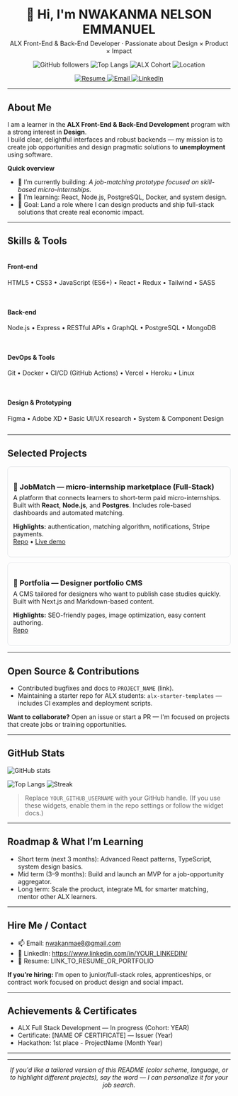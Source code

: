 <!--
  GitHub Profile README
  - Copy this into your profile repo's README.md
  - Replace placeholders (ALL CAPS) with your info
-->

<!-- Top banner -->
<div align="center">
  <h1 style="margin-bottom:6px;">👋 Hi, I'm <strong>NWAKANMA NELSON EMMANUEL</strong></h1>
  <p style="margin-top:0;">ALX Front-End & Back-End Developer · Passionate about Design × Product × Impact</p>

  <!-- Badges -->
  <p>
    <img alt="GitHub followers" src="https://img.shields.io/github/followers/YOUR_GITHUB_USERNAME?label=Follow&style=for-the-badge" />
    <img alt="Top Langs" src="https://img.shields.io/github/languages/top/YOUR_GITHUB_USERNAME?style=for-the-badge" />
    <img alt="ALX Cohort" src="https://img.shields.io/badge/ALX-Student-blue?style=for-the-badge" />
    <img alt="Location" src="https://img.shields.io/badge/Location-Port%20Harcourt%2C%20NG-lightgrey?style=for-the-badge" />
  </p>

  <!-- CTA buttons (works as links) -->
  <p>
    <a href="LINK_TO_RESUME_OR_PORTFOLIO" target="_blank">
      <img src="https://img.shields.io/badge/Resume-PDF-orange?style=for-the-badge&logo=adobe" alt="Resume" />
    </a>
    <a href="mailto:nwakanmae8@gmail.com">
      <img src="https://img.shields.io/badge/Email-nwakanmae8@gmail.com-blue?style=for-the-badge&logo=gmail" alt="Email" />
    </a>
    <a href="https://www.linkedin.com/in/YOUR_LINKEDIN/" target="_blank">
      <img src="https://img.shields.io/badge/LinkedIn-Connect-blue?style=for-the-badge&logo=linkedin" alt="LinkedIn" />
    </a>
  </p>
</div>

---

<!-- About -->
## About Me
I am a learner in the **ALX Front-End & Back-End Development** program with a strong interest in **Design**.  
I build clear, delightful interfaces and robust backends — my mission is to create job opportunities and design pragmatic solutions to **unemployment** using software.

**Quick overview**
- 🔭 I’m currently building: _A job-matching prototype focused on skill-based micro-internships._
- 🌱 I’m learning: React, Node.js, PostgreSQL, Docker, and system design.
- 🎯 Goal: Land a role where I can design products and ship full-stack solutions that create real economic impact.

---

<!-- Skills -->
## Skills & Tools
<div style="display:flex;gap:16px;flex-wrap:wrap;">
  <div>
    <h4>Front-end</h4>
    <p>HTML5 • CSS3 • JavaScript (ES6+) • React • Redux • Tailwind • SASS</p>
  </div>
  <div>
    <h4>Back-end</h4>
    <p>Node.js • Express • RESTful APIs • GraphQL • PostgreSQL • MongoDB</p>
  </div>
  <div>
    <h4>DevOps & Tools</h4>
    <p>Git • Docker • CI/CD (GitHub Actions) • Vercel • Heroku • Linux</p>
  </div>
  <div>
    <h4>Design & Prototyping</h4>
    <p>Figma • Adobe XD • Basic UI/UX research • System & Component Design</p>
  </div>
</div>

---

<!-- Projects showcase -->
## Selected Projects
<!-- Each project is a small HTML card so it looks cleaner in the README -->
<div style="display:flex;flex-direction:column;gap:12px;max-width:900px;">
  <!-- Project 1 -->
  <div style="border:1px solid #e1e4e8;border-radius:8px;padding:12px;">
    <h3 style="margin-bottom:6px;">🔧 JobMatch — micro-internship marketplace (Full-Stack)</h3>
    <p style="margin-top:0;">A platform that connects learners to short-term paid micro-internships. Built with <strong>React</strong>, <strong>Node.js</strong>, and <strong>Postgres</strong>. Includes role-based dashboards and automated matching.</p>
    <p>
      <strong>Highlights:</strong> authentication, matching algorithm, notifications, Stripe payments.<br/>
      <a href="https://github.com/YOUR_GITHUB_USERNAME/jobmatch" target="_blank">Repo</a> • <a href="https://jobmatch-demo.netlify.app" target="_blank">Live demo</a>
    </p>
  </div>

  <!-- Project 2 -->
  <div style="border:1px solid #e1e4e8;border-radius:8px;padding:12px;">
    <h3 style="margin-bottom:6px;">🎨 Portfolia — Designer portfolio CMS</h3>
    <p style="margin-top:0;">A CMS tailored for designers who want to publish case studies quickly. Built with Next.js and Markdown-based content.</p>
    <p>
      <strong>Highlights:</strong> SEO-friendly pages, image optimization, easy content authoring.<br/>
      <a href="https://github.com/YOUR_GITHUB_USERNAME/portfolia" target="_blank">Repo</a>
    </p>
  </div>

  <!-- Add more project cards as needed -->
</div>

---

<!-- Contributions / Open source -->
## Open Source & Contributions
- Contributed bugfixes and docs to `PROJECT_NAME` (link).  
- Maintaining a starter repo for ALX students: `alx-starter-templates` — includes CI examples and deployment scripts.

**Want to collaborate?** Open an issue or start a PR — I'm focused on projects that create jobs or training opportunities.

---

<!-- GitHub stats -->
## GitHub Stats
<picture>
  <source media="(prefers-color-scheme: dark)" srcset="https://github-readme-stats.vercel.app/api?username=YOUR_GITHUB_USERNAME&show_icons=true&theme=radical" />
  <img alt="GitHub stats" src="https://github-readme-stats.vercel.app/api?username=YOUR_GITHUB_USERNAME&show_icons=true&theme=gruvbox" />
</picture>

<p>
  <img alt="Top Langs" src="https://github-readme-stats.vercel.app/api/top-langs/?username=YOUR_GITHUB_USERNAME&layout=compact" />
  <img alt="Streak" src="https://github-readme-streak-stats.herokuapp.com/?user=YOUR_GITHUB_USERNAME" />
</p>

> Replace `YOUR_GITHUB_USERNAME` with your GitHub handle. (If you use these widgets, enable them in the repo settings or follow the widget docs.)

---

<!-- Roadmap -->
## Roadmap & What I’m Learning
- Short term (next 3 months): Advanced React patterns, TypeScript, system design basics.
- Mid term (3–9 months): Build and launch an MVP for a job-opportunity aggregator.
- Long term: Scale the product, integrate ML for smarter matching, mentor other ALX learners.

---

<!-- How I hire / contact -->
## Hire Me / Contact
- 📫 Email: nwakanmae8@gmail.com  
- 🔗 LinkedIn: https://www.linkedin.com/in/YOUR_LINKEDIN/  
- 📄 Resume: LINK_TO_RESUME_OR_PORTFOLIO

**If you’re hiring:** I’m open to junior/full-stack roles, apprenticeships, or contract work focused on product design and social impact.

---

<!-- Testimonials / Achievements -->
## Achievements & Certificates
- ALX Full Stack Development — In progress (Cohort: YEAR)  
- Certificate: [NAME OF CERTIFICATE] — Issuer (Year)  
- Hackathon: 1st place - ProjectName (Month Year)

---

<!-- Footer & Call to action -->
<hr/>
<p align="center">
  <em>If you'd like a tailored version of this README (color scheme, language, or to highlight different projects), say the word — I can personalize it for your job search.</em>
</p>
